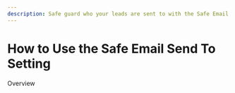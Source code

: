 ```yaml
---
description: Safe guard who your leads are sent to with the Safe Email Send To setting.
---
```


# How to Use the Safe Email Send To Setting

Overview





